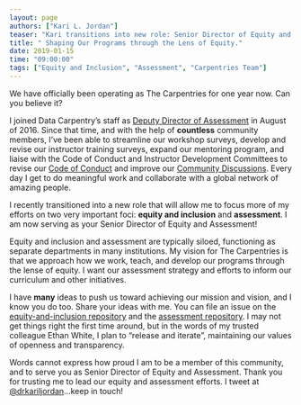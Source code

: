 ```yaml
---
layout: page
authors: ["Kari L. Jordan"]
teaser: "Kari transitions into new role: Senior Director of Equity and Assessment"
title: " Shaping Our Programs through the Lens of Equity."
date: 2019-01-15
time: "09:00:00"
tags: ["Equity and Inclusion", "Assessment", "Carpentries Team"]
---
```


We have officially been operating as The Carpentries for one year now. Can you believe it?

I joined Data Carpentry’s staff as [Deputy Director of Assessment](https://datacarpentry.org/blog/2016/08/new-assessment-director) in August of 2016. Since that time, and with the help of __countless__ community members, I’ve been able to streamline our workshop surveys, develop and revise our instructor training surveys, expand our mentoring program, and liaise with the Code of Conduct and Instructor Development Committees to revise our [Code of Conduct](https://carpentries.org/blog/2018/09/coc-revision-release/) and improve our  [Community Discussions](https://carpentries.org/blog/2018/12/announcing-carpentries-community-discussions/). Every day I get to do meaningful work and collaborate with a global network of amazing people.

I recently transitioned into a new role that will allow me to focus more of my efforts on two very important foci: __equity and inclusion__ and __assessment__. I am now serving as your Senior Director of Equity and Assessment!

Equity and inclusion and assessment are typically siloed, functioning as separate departments in many institutions. My vision for The Carpentries is that we approach how we work, teach, and develop our programs through the lense of equity. I want our assessment strategy and efforts to inform our curriculum and other initiatives.

I have __many__ ideas to push us toward achieving our mission and vision, and I know you do too. Share your ideas with me. You can file an issue on the [equity-and-inclusion repository](https://github.com/carpentries/equity-and-inclusion) and the [assessment repository](https://github.com/carpentries/assessment). I may not get things right the first time around, but in the words of my trusted colleague Ethan White, I plan to “release and iterate”, maintaining our values of openness and transparency.

Words cannot express how proud I am to be a member of this community, and to serve you as Senior Director of Equity and Assessment. Thank you for trusting me to lead our equity and assessment efforts. I tweet at [@drkariljordan](https://twitter.com/drkariljordan)...keep in touch!
